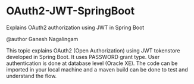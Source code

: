 # OAuth2-JWT-SpringBoot

Explains OAuth2 authorization using JWT in Spring Boot

@author Ganesh Nagalingam

This topic explains OAuth2 (Open Authorization) using JWT tokenstore developed in Spring Boot. 
It uses PASSWORD grant type. User authentication is done at database level (Oracle XE).
The code can be imported in your local machine and a maven build can be done to test and understand the flow.
